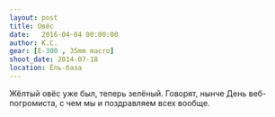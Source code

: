 ```yaml
---
layout: post
title: Овёс
date:   2016-04-04 00:00:00
author: К.С.
gear: [E-300 , 35mm macro]
shoot_date: 2014-07-18
location: Ёль-база
---
```


Жёлтый овёс уже был, теперь зелёный. Говорят, нынче День веб-погромиста, с чем мы и поздравляем всех вообще.
